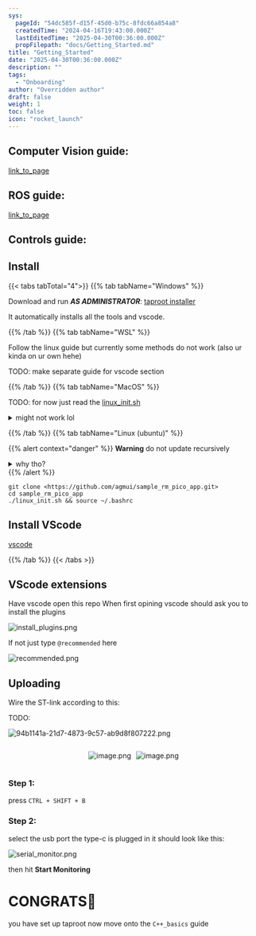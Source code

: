 ```yaml
---
sys:
  pageId: "54dc585f-d15f-45d0-b75c-8fdc66a854a8"
  createdTime: "2024-04-16T19:43:00.000Z"
  lastEditedTime: "2025-04-30T00:36:00.000Z"
  propFilepath: "docs/Getting_Started.md"
title: "Getting_Started"
date: "2025-04-30T00:36:00.000Z"
description: ""
tags:
  - "Onboarding"
author: "Overridden author"
draft: false
weight: 1
toc: false
icon: "rocket_launch"
---
```


## Computer Vision guide:

[link_to_page](86d45bc0-388b-4d26-8848-44f255f73d0e)

## ROS guide:

[link_to_page](3c76c1de-ec8f-46d6-8b0a-294005edc2d5)

## Controls guide:

## Install

{{< tabs tabTotal="4">}}
{{% tab tabName="Windows" %}}

Download and run _**AS ADMINISTRATOR**_: [taproot installer](https://github.com/Thornbots/TeachingFreshies/releases/tag/1.0)

It automatically installs all the tools and vscode.

{{% /tab %}}
{{% tab tabName="WSL" %}}

Follow the linux guide but currently some methods do not work (also ur kinda on ur own hehe)

TODO: make separate guide for vscode section

{{% /tab %}}
{{% tab tabName="MacOS" %}}

TODO: for now just read the [linux_init.sh](https://github.com/agmui/sample_rm_pico_app/blob/main/linux_init.sh)

<details>
<summary>might not work lol</summary>

`brew install libusb pkg-config`

Next install: [vscode](https://code.visualstudio.com/Download)

</details>

{{% /tab %}}
{{% tab tabName="Linux (ubuntu)" %}}

{{% alert context="danger" %}}
**Warning** do not update recursively
<details>
<summary>why tho?</summary>
There are some submodules that may go on for a while (like tinyusb) and I highly
recommend you don't need to get them.
If you want to see what submodules I update just look in `linux_init.sh`
</details>
{{% /alert %}}

```shell
git clone <https://github.com/agmui/sample_rm_pico_app.git>
cd sample_rm_pico_app
./linux_init.sh && source ~/.bashrc
```

## Install VScode

[vscode](https://code.visualstudio.com/Download)

{{% /tab %}}
{{< /tabs >}}

## VScode extensions

Have vscode open this repo
When first opining vscode should ask you to install the plugins

![install_plugins.png](https://prod-files-secure.s3.us-west-2.amazonaws.com/d518164a-d88e-44d1-a4ee-3adb3bd8bce0/89bd30f0-1825-4e77-867b-0a41ce370880/install_plugins.png?X-Amz-Algorithm=AWS4-HMAC-SHA256&X-Amz-Content-Sha256=UNSIGNED-PAYLOAD&X-Amz-Credential=ASIAZI2LB466W27DVA7I%2F20250515%2Fus-west-2%2Fs3%2Faws4_request&X-Amz-Date=20250515T132122Z&X-Amz-Expires=3600&X-Amz-Security-Token=IQoJb3JpZ2luX2VjEHUaCXVzLXdlc3QtMiJGMEQCIFGH8bY7PkA1egVmZoBQKeLpcSLSAIUL2hc7WQFuWwWyAiAdD%2Bu3OvMIu0faHjru9zcdFTWW%2BacsD9q8CD7Q2Obovyr%2FAwgtEAAaDDYzNzQyMzE4MzgwNSIMJ56ObDNm9ZWpHFCNKtwD9kdMhA9D%2FvX3g3niJJqRpGG17GIEMXEBoe%2FQ04BuRnPdEqGvRrM5A9cZzbq7JfHtOz5ZCBS9nE3NV2Oi7X72fcVwdSIq59tVrGbidmdZxYB%2F1lwjmg8tws18mwBLYXU51MreIgM2gZMdy14EGq7Z45Bk%2FY20JI9BWKdRtHra02uyCyCwV%2FQzDCwgvCC95cDGsHPXXT7PCCpf1Er94HJ4MaPbqLgejKFGUrm44b%2BvL%2Fg7vHehHUAksmEZDW5HjC5HUbMcS6763%2Fcg3CHoZ%2B8%2BX4va%2BkloB4o4dc1bFDlS9AHTEoZbeTmh2RVhhxV2LC3PEFarHU8memgBDKQvOEX%2B6QmVreTYoi3qJ%2FymQR%2BatfaOjv3C2ujwoMXhspnBJxzLg5DNjiDBJJINEthuPhnOl8zneYXAkVvx9FAlgXMcaI8yKGuz%2FTOMzf3h7X%2FhVSYco7wJ2yW192oJ8kVz7dkbMZsc1RSA9GtHpEo3Cwma1gyWCIZ7YCsFS%2FJjcQhbsBKFUhAZ%2F90smOzRkUIAqgYdf%2FFOer6nsDOdjcDI9RwPB28lkqAZz9dmRUNa3txJsuzNszW5qOX4XNeCZhARE6kcKojahuuysvzYKqrFCpcE1sy1Zw1CaxCLuWKdCrUw5bmXwQY6pgHAjuoZO%2FZ8ongdVV%2BzLMrg1waVfhA30BZzzSj9tKN1O802puc4RSRqtvw7KXBLkoiON2eV%2BQKP3By0CVzVremzWXQY%2B05nuIwYvGmpBijLL1WwpyUBCjxlfcYDbp0FKwYcf0g1Oz1Pl4en%2BT9syhu8Repq4lA%2BHh8VBwl7arEQSdN5vXV1TlNOhmTS0zqw9JT0v3Q%2FVDUI9ElR9x3uw1foJtD09g%2BD&X-Amz-Signature=3133738bc16cc8d1d11084d7da93a7e3843638638a6f85bf1bc0eb2022fe53e7&X-Amz-SignedHeaders=host&x-id=GetObject)

If not just type `@recommended` here  

![recommended.png](https://prod-files-secure.s3.us-west-2.amazonaws.com/d518164a-d88e-44d1-a4ee-3adb3bd8bce0/61e661e9-5d85-4dfc-be0d-8d2097a5e793/recommended.png?X-Amz-Algorithm=AWS4-HMAC-SHA256&X-Amz-Content-Sha256=UNSIGNED-PAYLOAD&X-Amz-Credential=ASIAZI2LB466W27DVA7I%2F20250515%2Fus-west-2%2Fs3%2Faws4_request&X-Amz-Date=20250515T132122Z&X-Amz-Expires=3600&X-Amz-Security-Token=IQoJb3JpZ2luX2VjEHUaCXVzLXdlc3QtMiJGMEQCIFGH8bY7PkA1egVmZoBQKeLpcSLSAIUL2hc7WQFuWwWyAiAdD%2Bu3OvMIu0faHjru9zcdFTWW%2BacsD9q8CD7Q2Obovyr%2FAwgtEAAaDDYzNzQyMzE4MzgwNSIMJ56ObDNm9ZWpHFCNKtwD9kdMhA9D%2FvX3g3niJJqRpGG17GIEMXEBoe%2FQ04BuRnPdEqGvRrM5A9cZzbq7JfHtOz5ZCBS9nE3NV2Oi7X72fcVwdSIq59tVrGbidmdZxYB%2F1lwjmg8tws18mwBLYXU51MreIgM2gZMdy14EGq7Z45Bk%2FY20JI9BWKdRtHra02uyCyCwV%2FQzDCwgvCC95cDGsHPXXT7PCCpf1Er94HJ4MaPbqLgejKFGUrm44b%2BvL%2Fg7vHehHUAksmEZDW5HjC5HUbMcS6763%2Fcg3CHoZ%2B8%2BX4va%2BkloB4o4dc1bFDlS9AHTEoZbeTmh2RVhhxV2LC3PEFarHU8memgBDKQvOEX%2B6QmVreTYoi3qJ%2FymQR%2BatfaOjv3C2ujwoMXhspnBJxzLg5DNjiDBJJINEthuPhnOl8zneYXAkVvx9FAlgXMcaI8yKGuz%2FTOMzf3h7X%2FhVSYco7wJ2yW192oJ8kVz7dkbMZsc1RSA9GtHpEo3Cwma1gyWCIZ7YCsFS%2FJjcQhbsBKFUhAZ%2F90smOzRkUIAqgYdf%2FFOer6nsDOdjcDI9RwPB28lkqAZz9dmRUNa3txJsuzNszW5qOX4XNeCZhARE6kcKojahuuysvzYKqrFCpcE1sy1Zw1CaxCLuWKdCrUw5bmXwQY6pgHAjuoZO%2FZ8ongdVV%2BzLMrg1waVfhA30BZzzSj9tKN1O802puc4RSRqtvw7KXBLkoiON2eV%2BQKP3By0CVzVremzWXQY%2B05nuIwYvGmpBijLL1WwpyUBCjxlfcYDbp0FKwYcf0g1Oz1Pl4en%2BT9syhu8Repq4lA%2BHh8VBwl7arEQSdN5vXV1TlNOhmTS0zqw9JT0v3Q%2FVDUI9ElR9x3uw1foJtD09g%2BD&X-Amz-Signature=bb3783d0ee63a5dce8c841510a9e62f12c0995f6427705a1dce530c52953b77f&X-Amz-SignedHeaders=host&x-id=GetObject)

## Uploading

Wire the ST-link according to this:

TODO:

![94b1141a-21d7-4873-9c57-ab9d8f807222.png](https://prod-files-secure.s3.us-west-2.amazonaws.com/d518164a-d88e-44d1-a4ee-3adb3bd8bce0/e5fad17d-ab82-4300-9f4c-505ab4b1202c/94b1141a-21d7-4873-9c57-ab9d8f807222.png?X-Amz-Algorithm=AWS4-HMAC-SHA256&X-Amz-Content-Sha256=UNSIGNED-PAYLOAD&X-Amz-Credential=ASIAZI2LB466W27DVA7I%2F20250515%2Fus-west-2%2Fs3%2Faws4_request&X-Amz-Date=20250515T132122Z&X-Amz-Expires=3600&X-Amz-Security-Token=IQoJb3JpZ2luX2VjEHUaCXVzLXdlc3QtMiJGMEQCIFGH8bY7PkA1egVmZoBQKeLpcSLSAIUL2hc7WQFuWwWyAiAdD%2Bu3OvMIu0faHjru9zcdFTWW%2BacsD9q8CD7Q2Obovyr%2FAwgtEAAaDDYzNzQyMzE4MzgwNSIMJ56ObDNm9ZWpHFCNKtwD9kdMhA9D%2FvX3g3niJJqRpGG17GIEMXEBoe%2FQ04BuRnPdEqGvRrM5A9cZzbq7JfHtOz5ZCBS9nE3NV2Oi7X72fcVwdSIq59tVrGbidmdZxYB%2F1lwjmg8tws18mwBLYXU51MreIgM2gZMdy14EGq7Z45Bk%2FY20JI9BWKdRtHra02uyCyCwV%2FQzDCwgvCC95cDGsHPXXT7PCCpf1Er94HJ4MaPbqLgejKFGUrm44b%2BvL%2Fg7vHehHUAksmEZDW5HjC5HUbMcS6763%2Fcg3CHoZ%2B8%2BX4va%2BkloB4o4dc1bFDlS9AHTEoZbeTmh2RVhhxV2LC3PEFarHU8memgBDKQvOEX%2B6QmVreTYoi3qJ%2FymQR%2BatfaOjv3C2ujwoMXhspnBJxzLg5DNjiDBJJINEthuPhnOl8zneYXAkVvx9FAlgXMcaI8yKGuz%2FTOMzf3h7X%2FhVSYco7wJ2yW192oJ8kVz7dkbMZsc1RSA9GtHpEo3Cwma1gyWCIZ7YCsFS%2FJjcQhbsBKFUhAZ%2F90smOzRkUIAqgYdf%2FFOer6nsDOdjcDI9RwPB28lkqAZz9dmRUNa3txJsuzNszW5qOX4XNeCZhARE6kcKojahuuysvzYKqrFCpcE1sy1Zw1CaxCLuWKdCrUw5bmXwQY6pgHAjuoZO%2FZ8ongdVV%2BzLMrg1waVfhA30BZzzSj9tKN1O802puc4RSRqtvw7KXBLkoiON2eV%2BQKP3By0CVzVremzWXQY%2B05nuIwYvGmpBijLL1WwpyUBCjxlfcYDbp0FKwYcf0g1Oz1Pl4en%2BT9syhu8Repq4lA%2BHh8VBwl7arEQSdN5vXV1TlNOhmTS0zqw9JT0v3Q%2FVDUI9ElR9x3uw1foJtD09g%2BD&X-Amz-Signature=81264e7ac7c501437023f1ab630b259f54fd055a7074e42344400e34b1fba9ec&X-Amz-SignedHeaders=host&x-id=GetObject)

<div style="display: flex;flex-direction: row; column-gap:10px; max-width: 630px;justify-content: center;">
<div>

![image.png](https://prod-files-secure.s3.us-west-2.amazonaws.com/d518164a-d88e-44d1-a4ee-3adb3bd8bce0/210ecb78-1116-4d7b-b9b7-2292f66fa2c2/image.png?X-Amz-Algorithm=AWS4-HMAC-SHA256&X-Amz-Content-Sha256=UNSIGNED-PAYLOAD&X-Amz-Credential=ASIAZI2LB466TNA5R5RU%2F20250515%2Fus-west-2%2Fs3%2Faws4_request&X-Amz-Date=20250515T132129Z&X-Amz-Expires=3600&X-Amz-Security-Token=IQoJb3JpZ2luX2VjEHUaCXVzLXdlc3QtMiJIMEYCIQDAGVGaprERmbwgPVGOj%2Fa3WHB2G3zrmzb%2BSeStlNdM8QIhALNyUpfdcQoDs1UEN7bPtLGSD4tccKCFntG195WUK2psKv8DCC4QABoMNjM3NDIzMTgzODA1IgwNPnYUHnzw6%2B0FDqEq3ANmloI0e1HD2Isi11OUzwOJxIidiRBY1YE53GxFyu3BV2iQxBdnA6UvQS0Zf286CA%2FsQi5ImICSDQoG1n1qek0GyCuDW1D7pXogkz3arJgOVNUZKcOrZVMQo1cwXmVUsijPhGV50%2Fx6nya3g7O%2FAjvc5tGdx0HqKlo%2BEX0XT%2Fq%2FXx6ChZooxdlhj83s3DxOhpqg1iF%2BoZyAYKq1WBqxZBij6hsBf0xc6aDmi53sZgoRHPX%2BWnMGlhcxS2GzWzfiNpE0Abx%2BIavkKs9B4eUlGa%2FRaFGmCEWAFOiDOddvcpTFL%2BkMs6RQLSoVI7%2F6k5U8XKJYReuGL7ES60aI0WU52JI1%2BAaNkvsM%2FKUYpn0NsHeq87%2BT%2F47vCIx6fnNGUat9XiDKvZYUL0%2Bge2DVM7YXjZuUXZiXOdjgjc2L3BxMSffVjRo2KkgPsm2390D9W2ozN%2F9BcNifhXQcpUdPghU4L0IeKLhpCREHXdeMRLaq7YMoCuSlSiRiwtr2y4S9V7EfHAHFdJae3q5ULbu7xO4l%2FIv0CO6fPOG5%2FUTczvf2%2F8Rf%2BhlRjv%2FXCziJ9Ce6wuIrvhPiINad35RH6Fqka0egp60EEyUvZlmPrSfGaQpjhvbXOjDusI3KDKo1wz%2BA8TDvupfBBjqkASuWWIqb7BL2zQ4AoIq9qS9foPdHbCOBu1eVQD5fr7xNNhdzXk7YBigMw8UWEmKNzbVdHFQO5JYxMmoMYcuV9gsKEfc2zoN6n68XL0SYN7iqpd6pRa%2FE0NpcE2GHVeHPiDCH92VFD%2FOxLyuIziUxg8utsPNwdCD7c2EV4PimOiJy%2BMu%2FwvrrzSkmewF6auJmObenHDhgn6opAdcewGA1RySwqsjW&X-Amz-Signature=43cb717efaf8c5521b6736f78751cdee998dacd0fceb01d6b7cc0db8b90ba9b4&X-Amz-SignedHeaders=host&x-id=GetObject)

</div>
<div>

![image.png](https://prod-files-secure.s3.us-west-2.amazonaws.com/d518164a-d88e-44d1-a4ee-3adb3bd8bce0/33a0fd0f-8ca6-4a86-8e09-26e95ded1fff/image.png?X-Amz-Algorithm=AWS4-HMAC-SHA256&X-Amz-Content-Sha256=UNSIGNED-PAYLOAD&X-Amz-Credential=ASIAZI2LB466URZWIT6B%2F20250515%2Fus-west-2%2Fs3%2Faws4_request&X-Amz-Date=20250515T132134Z&X-Amz-Expires=3600&X-Amz-Security-Token=IQoJb3JpZ2luX2VjEHUaCXVzLXdlc3QtMiJGMEQCIAIohO37m3X4ZIbyHdWdQW9xaaEnFXT33PNYvZ14AIMBAiBqe%2FTE%2BSBsQGpj3N1HcscVnzyUzmh9prJe%2Btf5F%2FUDdCr%2FAwguEAAaDDYzNzQyMzE4MzgwNSIMCEJhH049jQs6wZJaKtwD3t5fHNemrWsRdDDJzxKsB51ZViGCmYXZOAaP11mjnSoValbwEczjcC%2FrwzUAg5VSiciNKZ5FbjjBpcK4hGZe%2F6LNYzCO5JBOSvxRBu%2BuN%2Bs%2F%2BqtEiqIcdXNYEB%2F6IyApZ4xQNe38Njx7p9D7r6bMeoFi8N%2BKSrtZj6E3lnQ06so4K2Ax2MebWyiMeUnhM%2Bo3dE3BKUMeCOoZ39xpAvvlZbpZKfSRmbGXDjWaLioQnz0VOjPOg9Bh6%2Fg4hwtgEhf1TTyY7Pxv5WwrqZZBrfJp6uU5TmDEn5g5fFBj8OhXd8MCIo80%2FLvIrRhMRYByrnR3A6u62U7eJAUKHgqXv7v0LndZDr197uJiBp97I35G0icqDlVNrw6ACcLG4v1zcil6PprpOCQgxP90jL4n9WZgvc4744imWrHpis0m%2BB5pfr9niHfpMkQzVhIj9XwzeUUmHYwxEVvpjQs67EkXXarLcGjDIUuq321at%2F5oP%2BP4dKxXW%2BYSnQ9P7ehmE%2B6sTgoCe8xtPTrziAhV619pD5dubez24p3qHL3%2BdBgX1bivaWm9mPrteFJS0dx%2FP%2BuN7w4qiWuXDCU930aG0oBW4F%2BOQl9DUuD%2BbMgmLurHvYuDptasgwYDbqkIAD%2BzVWow%2BLqXwQY6pgEzYxN2sgf5fecQ3V4ZLdXZXLBLa3KKuEuxpw56Tdky7KLRd%2BJmX4ItDEVrf0Zc93IAs9gf7W3CKlfLD78WX3ZmLTbDWT2eGbgGeeF0We3SZ9AlOIqlVDBfGHC1vo3xBfK1Or6Y0EEaEw%2F%2B7s%2F%2FONomQSU%2BQ%2FmVkQziUliBLHBPd6%2FSHxwaHqcz60%2Ba1NuBFqvshcO11%2F63eMpNS6kleIAD30N8zBbj&X-Amz-Signature=ba58a3ed039b3518e7ab42d464a8dc87147152c85ddbe43b761cc4ad38f5bf0a&X-Amz-SignedHeaders=host&x-id=GetObject)

</div>
</div>

### Step 1:

press `CTRL + SHIFT + B`

### Step 2:

select the usb port the type-c is plugged in it should look like this:

![serial_monitor.png](https://prod-files-secure.s3.us-west-2.amazonaws.com/d518164a-d88e-44d1-a4ee-3adb3bd8bce0/f03f4774-05d4-4393-b6a0-d5efb6d315ab/serial_monitor.png?X-Amz-Algorithm=AWS4-HMAC-SHA256&X-Amz-Content-Sha256=UNSIGNED-PAYLOAD&X-Amz-Credential=ASIAZI2LB466W27DVA7I%2F20250515%2Fus-west-2%2Fs3%2Faws4_request&X-Amz-Date=20250515T132122Z&X-Amz-Expires=3600&X-Amz-Security-Token=IQoJb3JpZ2luX2VjEHUaCXVzLXdlc3QtMiJGMEQCIFGH8bY7PkA1egVmZoBQKeLpcSLSAIUL2hc7WQFuWwWyAiAdD%2Bu3OvMIu0faHjru9zcdFTWW%2BacsD9q8CD7Q2Obovyr%2FAwgtEAAaDDYzNzQyMzE4MzgwNSIMJ56ObDNm9ZWpHFCNKtwD9kdMhA9D%2FvX3g3niJJqRpGG17GIEMXEBoe%2FQ04BuRnPdEqGvRrM5A9cZzbq7JfHtOz5ZCBS9nE3NV2Oi7X72fcVwdSIq59tVrGbidmdZxYB%2F1lwjmg8tws18mwBLYXU51MreIgM2gZMdy14EGq7Z45Bk%2FY20JI9BWKdRtHra02uyCyCwV%2FQzDCwgvCC95cDGsHPXXT7PCCpf1Er94HJ4MaPbqLgejKFGUrm44b%2BvL%2Fg7vHehHUAksmEZDW5HjC5HUbMcS6763%2Fcg3CHoZ%2B8%2BX4va%2BkloB4o4dc1bFDlS9AHTEoZbeTmh2RVhhxV2LC3PEFarHU8memgBDKQvOEX%2B6QmVreTYoi3qJ%2FymQR%2BatfaOjv3C2ujwoMXhspnBJxzLg5DNjiDBJJINEthuPhnOl8zneYXAkVvx9FAlgXMcaI8yKGuz%2FTOMzf3h7X%2FhVSYco7wJ2yW192oJ8kVz7dkbMZsc1RSA9GtHpEo3Cwma1gyWCIZ7YCsFS%2FJjcQhbsBKFUhAZ%2F90smOzRkUIAqgYdf%2FFOer6nsDOdjcDI9RwPB28lkqAZz9dmRUNa3txJsuzNszW5qOX4XNeCZhARE6kcKojahuuysvzYKqrFCpcE1sy1Zw1CaxCLuWKdCrUw5bmXwQY6pgHAjuoZO%2FZ8ongdVV%2BzLMrg1waVfhA30BZzzSj9tKN1O802puc4RSRqtvw7KXBLkoiON2eV%2BQKP3By0CVzVremzWXQY%2B05nuIwYvGmpBijLL1WwpyUBCjxlfcYDbp0FKwYcf0g1Oz1Pl4en%2BT9syhu8Repq4lA%2BHh8VBwl7arEQSdN5vXV1TlNOhmTS0zqw9JT0v3Q%2FVDUI9ElR9x3uw1foJtD09g%2BD&X-Amz-Signature=fbdfd22e2caa8af687f9f732f231b6ada1a47449d11c1b519cc75a38fe0c0050&X-Amz-SignedHeaders=host&x-id=GetObject)

then hit **Start Monitoring**

# CONGRATS🎉

you have set up taproot now move onto the `C++_basics` guide
